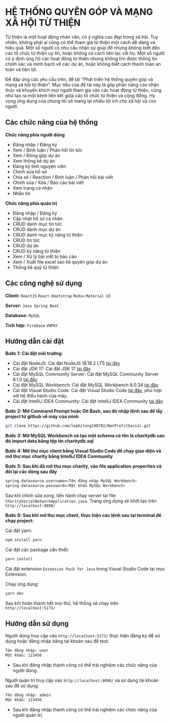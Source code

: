 
# HỆ THỐNG QUYÊN GÓP VÀ MẠNG XÃ HỘI TỪ THIỆN

Từ thiện là một hoạt động nhân văn, có ý nghĩa cao đẹp trong xã hội. Tuy nhiên, không phải ai cũng có thể tham gia từ thiện một cách dễ dàng và hiệu quả. Một số người có nhu cầu nhận sự giúp đỡ nhưng không biết đến các tổ chức từ thiện uy tín, hoặc không có cách liên lạc với họ. Một số người có ý định ủng hộ các hoạt động từ thiện nhưng không tìm được thông tin chính xác và minh bạch về các dự án, hoặc không biết cách thanh toán an toàn và tiện lợi.

Để đáp ứng các yêu cầu trên, đề tài "Phát triển hệ thống quyên góp và mạng xã hội từ thiện". Mục tiêu của đề tài này là góp phần nâng cao nhận thức và khuyến khích mọi người tham gia vào các hoạt động từ thiện, cũng như tạo ra một kênh liên kết giữa các tổ chức từ thiện và cộng đồng. Hy vọng ứng dụng của chúng tôi sẽ mang lại nhiều lợi ích cho xã hội và con người.

## Các chức năng của hệ thống

**Chức năng phía người dùng**

- Đăng nhập / Đăng ký
- Xem / Bình luận / Phản hồi tin tức
- Xem / Đóng góp dự án
- Xem thống kê dự án
- Đăng ký tình nguyện viên
- Chỉnh sửa hồ sơ
- Chia sẽ / Reaction / Bình luận / Phản hồi bài viết
- Chỉnh sửa / Xóa / Báo cáo bài viết
- Xem trang cá nhân
- Nhắn tin

**Chức năng phía quản trị**

- Đăng nhập / Đăng ký
- Cập nhật hồ sơ cá nhân
- CRUD danh mục tin tức
- CRUD danh mục dự án
- CRUD danh mục kỹ năng từ thiện
- CRUD tin tức
- CRUD dự án
- CRUD kỹ năng từ thiện
- Xem / Xử lý bài viết bị báo cáo
- Xem / Xuất file excel sao kê quyên góp dự án
- Thống kê quỹ từ thiện
## Các công nghệ sử dụng

**Client:** `ReactJS` `React-Bootstrap` `Redux` `Material UI`

**Server:** `Java Spring Boot`

**Database:** `MySQL`

**Tích hợp:** `Firebase` `VNPAY`

## Hướng dẫn cài đặt
**Bước 1: Cài đặt môi trường:**

- Cài đặt NodeJS: Cài đặt NodeJS 18.18.2 LTS [tại đây](https://nodejs.org/dist/v18.18.2/node-v18.18.2-x64.msi)
- Cài đặt JDK 17: Cài đặt JSK 17 [tại đây](https://download.oracle.com/java/17/latest/jdk-17_windows-x64_bin.exe (sha256))
- Cài đặt MySQL Community Server: Cài đặt MySQL Community Server 8.1.0 [tại đây](https://dev.mysql.com/get/Downloads/MySQL-8.1/mysql-8.1.0-winx64.msi)
- Cài đặt MySQL Workbench: Cài đặt MySQL Workbench 8.0.34 [tại đây](https://dev.mysql.com/get/Downloads/MySQLGUITools/mysql-workbench-community-8.0.34-winx64.msi) 
- Cài đặt Visual Studio Code: Cài đặt Visual Studio Code [tại đây](https://code.visualstudio.com/download), phù hợp với hệ điều hành của máy.
- Cài đặt IntelliJ IDEA Community: Cài đặt IntelliJ IDEA Community [tai đây](https://www.jetbrains.com/idea/download/download-thanks.html?platform=windows&code=IIC)

**Bước 2: Mở Command Prompt hoặc Git Bash, sau đó nhập lệnh sau để lấy project từ github về máy của mình**

```bash
git clone https://github.com/lephilong190702/NonProfitSocial.git
```

**Bước 3: Mở MySQL Workbench và tạo một schema có tên là charitydb sau đó import data bằng tệp tin charitydb.sql**

**Bước 4: Mở thư mục client bằng Visual Studio Code để chạy giao diện và mở thư mục charity bằng IntelliJ IDEA Community**

**Bước 5: Sau khi đã mở thư mục charity, vào file application.properties và đổi lại các dòng sau đây**

```bash
spring.datasource.username=<Tên đăng nhập MySQL Workbench>
spring.datasource.password=<Mật khẩu MySQL Workbench>
```

Sau khi chỉnh sửa xong, tiến hành chạy server tại file `CharitySocialNetworkApplication.java`. Trang ứng dụng sẽ khởi tạo trên `http://localhost:9090/`

**Bước 6: Sau khi mở thư mục client, thực hiện các lệnh sau tại terminal để chạy project:**

Cài đặt yarn:
```bash
npm install yarn
```
Cài đặt các package cần thiết:

```bash
yarn install
```
Cài đặt extension `Extension Pack for Java` trong Visual Studio Code tại mục Extension.

Chạy ứng dụng:
```bash
yarn dev
```

Sau khi hoàn thành hết mọi thứ, hệ thống sẽ chạy trên `http://localhost:5173/`
## Hướng dẫn sử dụng
Người dùng truy cập vào `http://localhost:5173/` thực hiện đăng ký để sử dụng hoặc đăng nhập bằng tài khoản sau để test:

```bash
Tên đăng nhập: user
Mật khẩu: 123456
```

- Sau khi đăng nhập thành công có thể trải nghiệm các chức năng của người dùng.

Người quản trị truy cập vào `http://localhost:9090/` và sử dụng tài khoản sau để sử dụng:

```bash
Tên đăng nhập: admin
Mật khẩu: 123456
```

- Sau khi đăng nhập thành công có thể trải nghiệm các chức năng của người quản trị.